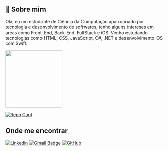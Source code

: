 ## 🚀 Sobre mim

Olá, eu um estudante de Ciência da Computação apaixoanado por tecnologia e desenvolvimento de softwares, tenho alguns intereses em areas como Front-End, Back-End, FullStack e iOS.
Venho estudando tecnologias como HTML, CSS, JavaScript, C#, .NET e desenvolvimento iOS com Swift.

<a href="https://github.com/assis04" title="Perfil do Iuri">
  <img height="180em" src="https://github-readme-stats.vercel.app/api?username=assis04&theme=dracula&show_icons=true" />
</a>

 [![Repo Card](https://github-readme-stats.vercel.app/api/pin/?username=assis04&repo=Site_One_Piece&bg_color=000&border_color=30A3DC&show_icons=true&icon_color=30A3DC&title_color=E94D5F&text_color=FFF)](https://github.com/assis04/Site_One_Piece)

## Onde me encontrar

[![Linkedin](https://img.shields.io/badge/-username-blue?style=flat-square&logo=Linkedin&logoColor=white&link=LINK-DO-SEU-LINKEDIN)](https://www.linkedin.com/in/thiago-assis-da-silva-b52453216/)
[![Gmail Badge](https://img.shields.io/badge/-thiagoassis642@gmail.com-006bed?style=flat-square&logo=Gmail&logoColor=white&link=mailto:thiagoassis642@gmail.com)](mailto:thiagoassis642@gmail.com)
[![GitHub](https://img.shields.io/github/followers/iuricode?label=follow&style=social)](https://github.com/assis04)
